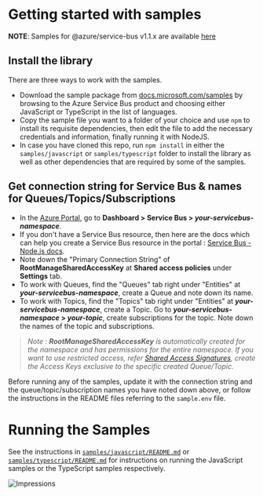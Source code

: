 # Getting started with samples

**NOTE**: Samples for @azure/service-bus v1.1.x are available [here](https://github.com/Azure/azure-sdk-for-js/tree/master/sdk/servicebus/service-bus/samples-v1)

## Install the library

There are three ways to work with the samples.

- Download the sample package from [docs.microsoft.com/samples](https://docs.microsoft.com/samples) by browsing to the Azure Service Bus product and choosing either JavaScript or TypeScript in the list of languages.
- Copy the sample file you want to a folder of your choice and use `npm` to install its requisite dependencies, then edit the file to add the necessary credentials and information, finally running it with NodeJS.
- In case you have cloned this repo, run `npm install` in either the `samples/javascript` or `samples/typescript` folder to install the library as well as other dependencies that are required by some of the samples.

## Get connection string for Service Bus & names for Queues/Topics/Subscriptions

- In the [Azure Portal](https://portal.azure.com), go to **Dashboard > Service Bus > _your-servicebus-namespace_**.
- If you don't have a Service Bus resource, then here are the docs which can help you create a Service Bus resource in the portal : [Service Bus - Node.js docs](https://docs.microsoft.com/en-us/azure/service-bus-messaging/service-bus-nodejs-how-to-use-queues).
- Note down the "Primary Connection String" of **RootManageSharedAccessKey** at **Shared access policies** under **Settings** tab.
- To work with Queues, find the "Queues" tab right under "Entities" at **_your-servicebus-namespace_**, create a Queue and note down its name.
- To work with Topics, find the "Topics" tab right under "Entities" at **_your-servicebus-namespace_**, create a Topic. Go to **_your-servicebus-namespace_ > _your-topic_**, create subscriptions for the topic. Note down the names of the topic and subscriptions.

> _Note : **RootManageSharedAccessKey** is automatically created for the namespace and has permissions for the entire namespace. If you want to use restricted access, refer [Shared Access Signatures](https://docs.microsoft.com/en-us/azure/service-bus-messaging/service-bus-sas), create the Access Keys exclusive to the specific created Queue/Topic._

Before running any of the samples, update it with the connection string and the queue/topic/subscription names you have noted down above, or follow the instructions in the README files referring to the `sample.env` file.

# Running the Samples

See the instructions in [`samples/javascript/README.md`](https://github.com/Azure/azure-sdk-for-js/tree/master/sdk/servicebus/service-bus/samples/javascript/) or [`samples/typescript/README.md`](https://github.com/Azure/azure-sdk-for-js/tree/master/sdk/servicebus/service-bus/samples/typescript/) for instructions on running the JavaScript samples or the TypeScript samples respectively.

![Impressions](https://azure-sdk-impressions.azurewebsites.net/api/impressions/azure-sdk-for-js%2Fsdk%2Fservicebus%2Fservice-bus%2Fsamples%2FREADME.png)
